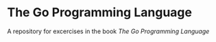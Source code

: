 # The Go Programming Language
A repository for excercises in the book _The Go Programming Language_
